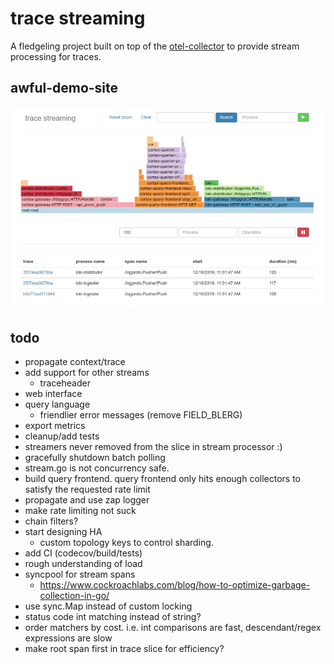 # trace streaming

A fledgeling project built on top of the [otel-collector](https://github.com/open-telemetry/opentelemetry-collector) to provide stream processing for traces.

## awful-demo-site

![awful demo site](./awful-demo-site.png)

## todo

- propagate context/trace
- add support for other streams
  - traceheader
- web interface
- query language
  - friendlier error messages (remove FIELD_BLERG)
- export metrics
- cleanup/add tests
- streamers never removed from the slice in stream processor :)
- gracefully shutdown batch polling
- stream.go is not concurrency safe.
- build query frontend.  query frontend only hits enough collectors to satisfy the requested rate limit
- propagate and use zap logger
- make rate limiting not suck
- chain filters?
- start designing HA
  - custom topology keys to control sharding.
- add CI (codecov/build/tests)
- rough understanding of load
- syncpool for stream spans
  - https://www.cockroachlabs.com/blog/how-to-optimize-garbage-collection-in-go/
- use sync.Map instead of custom locking
- status code int matching instead of string?
- order matchers by cost.  i.e. int comparisons are fast, descendant/regex expressions are slow
- make root span first in trace slice for efficiency?